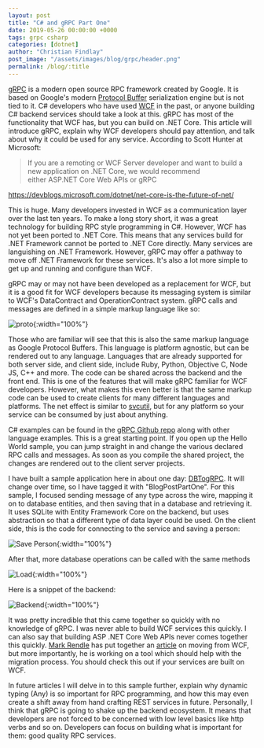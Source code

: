 ```yaml
---
layout: post
title: "C# and gRPC Part One"
date: 2019-05-26 00:00:00 +0000
tags: grpc csharp
categories: [dotnet]
author: "Christian Findlay"
post_image: "/assets/images/blog/grpc/header.png"
permalink: /blog/:title
---
```


[gRPC](https://grpc.io/) is a modern open source RPC framework created by Google. It is based on Google's modern [Protocol Buffer](https://developers.google.com/protocol-buffers/) serialization engine but is not tied to it. C# developers who have used [WCF](https://docs.microsoft.com/en-us/dotnet/framework/wcf/whats-wcf) in the past, or anyone building C# backend services should take a look at this. gRPC has most of the functionality that WCF has, but you can build on .NET Core. This article will introduce gRPC, explain why WCF developers should pay attention, and talk about why it could be used for any service. According to Scott Hunter at Microsoft:

> If you are a remoting or WCF Server developer and want to build a new application on .NET Core, we would recommend either ASP.NET Core Web APIs or gRPC

<https://devblogs.microsoft.com/dotnet/net-core-is-the-future-of-net/>

This is huge. Many developers invested in WCF as a communication layer over the last ten years. To make a long story short, it was a great technology for building RPC style programming in C#. However, WCF has not yet been ported to .NET Core. This means that any services build for .NET Framework cannot be ported to .NET Core directly. Many services are languishing on .NET Framework. However, gRPC may offer a pathway to move off .NET Framework for these services. It's also a lot more simple to get up and running and configure than WCF.

gRPC may or may not have been developed as a replacement for WCF, but it is a good fit for WCF developers because its messaging system is similar to WCF's DataContract and OperationContract system. gRPC calls and messages are defined in a simple markup language like so:

![proto](/assets/images/blog/grpc/proto1.png){:width="100%"}

Those who are familiar will see that this is also the same markup language as Google Protocol Buffers. This language is platform agnostic, but can be rendered out to any language. Languages that are already supported for both server side, and client side, include Ruby, Python, Objective C, Node JS, C++ and more. The code can be shared across the backend and the front end. This is one of the features that will make gRPC familiar for WCF developers. However, what makes this even better is that the same markup code can be used to create clients for many different languages and platforms. The net effect is similar to [svcutil](https://docs.microsoft.com/en-us/dotnet/framework/wcf/servicemodel-metadata-utility-tool-svcutil-exe), but for any platform so your service can be consumed by just about anything.

C# examples can be found in the [gRPC Github repo](https://github.com/grpc/grpc) along with other language examples. This is a great starting point. If you open up the Hello World sample, you can jump straight in and change the various declared RPC calls and messages. As soon as you compile the shared project, the changes are rendered out to the client server projects.

I have built a sample application here in about one day: [DBTogRPC](https://github.com/MelbourneDeveloper/DBTogRPC). It will change over time, so I have tagged it with "BlogPostPartOne". For this sample, I focused sending message of any type across the wire, mapping it on to database entities, and then saving that in a database and retrieving it. It uses SQLite with Entity Framework Core on the backend, but uses abstraction so that a different type of data layer could be used. On the client side, this is the code for connecting to the service and saving a person:

![Save Person](/assets/images/blog/grpc/csharp1.png){:width="100%"}

After that, more database operations can be called with the same methods

![Load](/assets/images/blog/grpc/csharp2.png){:width="100%"}

Here is a snippet of the backend:

![Backend](/assets/images/blog/grpc/backend.png){:width="100%"}

It was pretty incredible that this came together so quickly with no knowledge of gRPC. I was never able to build WCF services this quickly. I can also say that building ASP .NET Core Web APIs never comes together this quickly. [Mark Rendle](https://twitter.com/markrendle) has put together an [article](https://unwcf.com/posts/wcf-vs-grpc/) on moving from WCF, but more importantly, he is working on a tool which should help with the migration process. You should check this out if your services are built on WCF.

In future articles I will delve in to this sample further, explain why dynamic typing (Any) is so important for RPC programming, and how this may even create a shift away from hand crafting REST services in future. Personally, I think that gRPC is going to shake up the backend ecosystem. It means that developers are not forced to be concerned with low level basics like http verbs and so on. Developers can focus on building what is important for them: good quality RPC services.
